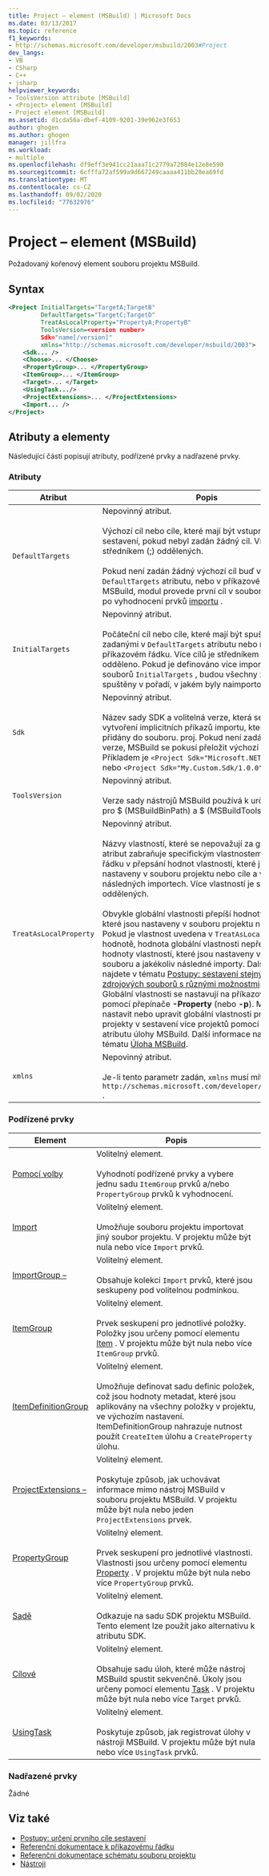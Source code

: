 ```yaml
---
title: Project – element (MSBuild) | Microsoft Docs
ms.date: 03/13/2017
ms.topic: reference
f1_keywords:
- http://schemas.microsoft.com/developer/msbuild/2003#Project
dev_langs:
- VB
- CSharp
- C++
- jsharp
helpviewer_keywords:
- ToolsVersion attribute [MSBuild]
- <Project> element [MSBuild]
- Project element [MSBuild]
ms.assetid: d1cda56a-dbef-4109-9201-39e962e3f653
author: ghogen
ms.author: ghogen
manager: jillfra
ms.workload:
- multiple
ms.openlocfilehash: df9eff3e941cc21aaa71c2779a72084e12e8e590
ms.sourcegitcommit: 6cfffa72af599a9d667249caaaa411bb28ea69fd
ms.translationtype: MT
ms.contentlocale: cs-CZ
ms.lasthandoff: 09/02/2020
ms.locfileid: "77632976"
---
```

# <a name="project-element-msbuild"></a>Project – element (MSBuild)

Požadovaný kořenový element souboru projektu MSBuild.

## <a name="syntax"></a>Syntax

```xml
<Project InitialTargets="TargetA;TargetB"
         DefaultTargets="TargetC;TargetD"
         TreatAsLocalProperty="PropertyA;PropertyB"
         ToolsVersion=<version number>
         Sdk="name[/version]"
         xmlns="http://schemas.microsoft.com/developer/msbuild/2003">
    <Sdk... />
    <Choose>... </Choose>
    <PropertyGroup>... </PropertyGroup>
    <ItemGroup>... </ItemGroup>
    <Target>... </Target>
    <UsingTask.../>
    <ProjectExtensions>... </ProjectExtensions>
    <Import... />
</Project>
```

## <a name="attributes-and-elements"></a>Atributy a elementy

 Následující části popisují atributy, podřízené prvky a nadřazené prvky.

### <a name="attributes"></a>Atributy

| Atribut | Popis |
|------------------------| - |
| `DefaultTargets` | Nepovinný atribut.<br /><br /> Výchozí cíl nebo cíle, které mají být vstupním bodem sestavení, pokud nebyl zadán žádný cíl. Více cílů je středníkem (;) oddělených.<br /><br /> Pokud není zadán žádný výchozí cíl buď v `DefaultTargets` atributu, nebo v příkazovém řádku MSBuild, modul provede první cíl v souboru projektu po vyhodnocení prvků [importu](../msbuild/import-element-msbuild.md) . |
| `InitialTargets` | Nepovinný atribut.<br /><br /> Počáteční cíl nebo cíle, které mají být spuštěny před cíli zadanými v `DefaultTargets` atributu nebo na příkazovém řádku. Více cílů je středníkem ( `;` ) odděleno. Pokud je definováno více importovaných souborů `InitialTargets` , budou všechny zmíněné cíle spuštěny v pořadí, v jakém byly naimportovány. |
| `Sdk` | Nepovinný atribut. <br /><br /> Název sady SDK a volitelná verze, která se má použít k vytvoření implicitních příkazů importu, které jsou přidány do souboru. proj. Pokud není zadána žádná verze, MSBuild se pokusí přeložit výchozí verzi.  Příkladem je `<Project Sdk="Microsoft.NET.Sdk" />` nebo `<Project Sdk="My.Custom.Sdk/1.0.0" />`. |
| `ToolsVersion` | Nepovinný atribut.<br /><br /> Verze sady nástrojů MSBuild používá k určení hodnot pro $ (MSBuildBinPath) a $ (MSBuildToolsPath). |
| `TreatAsLocalProperty` | Nepovinný atribut.<br /><br /> Názvy vlastností, které se nepovažují za globální Tento atribut zabraňuje specifickým vlastnostem příkazového řádku v přepsání hodnot vlastností, které jsou nastaveny v souboru projektu nebo cíle a všech následných importech. Více vlastností je středníkem (;) oddělených.<br /><br /> Obvykle globální vlastnosti přepíší hodnoty vlastností, které jsou nastaveny v souboru projektu nebo cíle. Pokud je vlastnost uvedena v `TreatAsLocalProperty` hodnotě, hodnota globální vlastnosti nepřepisuje hodnoty vlastností, které jsou nastaveny v tomto souboru a jakékoliv následné importy. Další informace najdete v tématu [Postupy: sestavení stejných zdrojových souborů s různými možnostmi](../msbuild/how-to-build-the-same-source-files-with-different-options.md). **Poznámka:**  Globální vlastnosti se nastavují na příkazovém řádku pomocí přepínače **-Property** (nebo **-p**). Můžete také nastavit nebo upravit globální vlastnosti pro podřízené projekty v sestavení více projektů pomocí `Properties` atributu úlohy MSBuild. Další informace najdete v tématu [Úloha MSBuild](../msbuild/msbuild-task.md). |
| `xmlns` | Nepovinný atribut.<br /><br /> Je-li tento parametr zadán, `xmlns` musí mít hodnotu `http://schemas.microsoft.com/developer/msbuild/2003` . |

### <a name="child-elements"></a>Podřízené prvky

| Element | Popis |
| - | - |
| [Pomocí volby](../msbuild/choose-element-msbuild.md) | Volitelný element.<br /><br /> Vyhodnotí podřízené prvky a vybere jednu sadu `ItemGroup` prvků a/nebo `PropertyGroup` prvků k vyhodnocení. |
| [Import](../msbuild/import-element-msbuild.md) | Volitelný element.<br /><br /> Umožňuje souboru projektu importovat jiný soubor projektu. V projektu může být nula nebo více `Import` prvků. |
| [ImportGroup –](../msbuild/importgroup-element.md) | Volitelný element.<br /><br /> Obsahuje kolekci `Import` prvků, které jsou seskupeny pod volitelnou podmínkou. |
| [ItemGroup](../msbuild/itemgroup-element-msbuild.md) | Volitelný element.<br /><br /> Prvek seskupení pro jednotlivé položky. Položky jsou určeny pomocí elementu [Item](../msbuild/item-element-msbuild.md) . V projektu může být nula nebo více `ItemGroup` prvků. |
| [ItemDefinitionGroup](../msbuild/itemdefinitiongroup-element-msbuild.md) | Volitelný element.<br /><br /> Umožňuje definovat sadu definic položek, což jsou hodnoty metadat, které jsou aplikovány na všechny položky v projektu, ve výchozím nastavení. ItemDefinitionGroup nahrazuje nutnost použít `CreateItem` úlohu a `CreateProperty` úlohu. |
| [ProjectExtensions –](../msbuild/projectextensions-element-msbuild.md) | Volitelný element.<br /><br /> Poskytuje způsob, jak uchovávat informace mimo nástroj MSBuild v souboru projektu MSBuild. V projektu může být nula nebo jeden `ProjectExtensions` prvek. |
| [PropertyGroup](../msbuild/propertygroup-element-msbuild.md) | Volitelný element.<br /><br /> Prvek seskupení pro jednotlivé vlastnosti. Vlastnosti jsou určeny pomocí elementu [Property](../msbuild/property-element-msbuild.md) . V projektu může být nula nebo více `PropertyGroup` prvků. |
| [Sadě](../msbuild/sdk-element-msbuild.md) | Volitelný element.<br /><br /> Odkazuje na sadu SDK projektu MSBuild.  Tento element lze použít jako alternativu k atributu SDK. |
| [Cílové](../msbuild/target-element-msbuild.md) | Volitelný element.<br /><br /> Obsahuje sadu úloh, které může nástroj MSBuild spustit sekvenčně. Úkoly jsou určeny pomocí elementu [Task](../msbuild/task-element-msbuild.md) . V projektu může být nula nebo více `Target` prvků. |
| [UsingTask](../msbuild/usingtask-element-msbuild.md) | Volitelný element.<br /><br /> Poskytuje způsob, jak registrovat úlohy v nástroji MSBuild. V projektu může být nula nebo více `UsingTask` prvků. |

### <a name="parent-elements"></a>Nadřazené prvky

 Žádné

## <a name="see-also"></a>Viz také

- [Postupy: určení prvního cíle sestavení](../msbuild/how-to-specify-which-target-to-build-first.md)
- [Referenční dokumentace k příkazovému řádku](../msbuild/msbuild-command-line-reference.md)
- [Referenční dokumentace schématu souboru projektu](../msbuild/msbuild-project-file-schema-reference.md)
- [Nástroji](../msbuild/msbuild.md)
